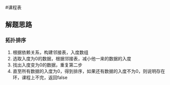 #课程表

## 解题思路

### 拓扑排序

1. 根据依赖关系，构建邻接表，入度数组
2. 选取入度为0的数据，根据邻接表，减小他一来的数据的入度
3. 找出入度变为0的数据，重复第二步
4. 直至所有数据的入度为0，得到排序，如果还有数据的入度不为0，则说明存在环，课程上不完，返回false
